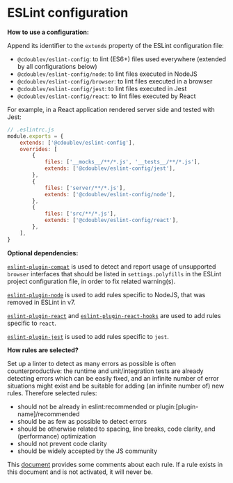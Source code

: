
# ESLint configuration

**How to use a configuration:**

Append its identifier to the `extends` property of the ESLint configuration file:

- `@cdoublev/eslint-config`: to lint (ES6+) files used everywhere (extended by all configurations below)
- `@cdoublev/eslint-config/node`: to lint files executed in NodeJS
- `@cdoublev/eslint-config/browser`: to lint files executed in a browser
- `@cdoublev/eslint-config/jest`: to lint files executed in Jest
- `@cdoublev/eslint-config/react`: to lint files executed by React

For example, in a React application rendered server side and tested with Jest:

```js
// .eslintrc.js
module.exports = {
    extends: ['@cdoublev/eslint-config'],
    overrides: [
        {
            files: ['__mocks__/**/*.js', '__tests__/**/*.js'],
            extends: ['@cdoublev/eslint-config/jest'],
        },
        {
            files: ['server/**/*.js'],
            extends: ['@cdoublev/eslint-config/node'],
        },
        {
            files: ['src/**/*.js'],
            extends: ['@cdoublev/eslint-config/react'],
        },
    ],
}
```

**Optional dependencies:**

[`eslint-plugin-compat`](https://github.com/amilajack/eslint-plugin-compat) is used to detect and report usage of unsupported `browser` interfaces that should be listed in `settings.polyfills` in the ESLint project configuration file, in order to fix related warning(s).

[`eslint-plugin-node`](https://github.com/mysticatea/eslint-plugin-node) is used to add rules specific to NodeJS, that was removed in ESLint in v7.

[`eslint-plugin-react`](https://github.com/yannickcr/eslint-plugin-react) and [`eslint-plugin-react-hooks`](https://reactjs.org/docs/hooks-rules.html#eslint-plugin) are used to add rules specific to `react`.

[`eslint-plugin-jest`](https://github.com/jest-community/eslint-plugin-jest/) is used to add rules specific to `jest`.

**How rules are selected?**

Set up a linter to detect as many errors as possible is often counterproductive: the runtime and unit/integration tests are already detecting errors which can be easily fixed, and an infinite number of error situations might exist and be suitable for adding (an infinite number of) new rules. Therefore selected rules:

- should not be already in eslint:recommended or plugin:[plugin-name]/recommended
- should be as few as possible to detect errors
- should be otherwise related to spacing, line breaks, code clarity, and (performance) optimization
- should not prevent code clarity
- should be widely accepted by the JS community

This [document](https://docs.google.com/spreadsheets/d/1yPd3sRYB1A81YxMk06ckDMLhZgFYyO66Z0gIVhITBgQ/) provides some comments about each rule. If a rule exists in this document and is not activated, it will never be.
